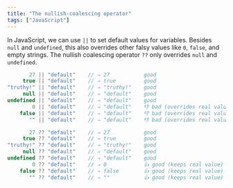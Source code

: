 ```yaml
---
title: "The nullish-coalescing operator"
tags: ["JavaScript"]
---
```

In JavaScript, we can use `||` to set default values for variables. Besides `null` and `undefined`, this also overrides other falsy values like `0`, `false`, and empty strings. The nullish coalescing operator `??` only overrides `null` and `undefined`.

```js
       27 || "default"    // ⇒ 27           good
     true || "default"    // ⇒ true         good
"truthy!" || "default"    // ⇒ "truthy!"    good
     null || "default"    // ⇒ "default"    good
undefined || "default"    // ⇒ "default"    good
        0 || "default"    // ⇒ "default"    👎 bad (overrides real value)
    false || "default"    // ⇒ "default"    👎 bad (overrides real value)
       "" || "default"    // ⇒ "default"    👎 bad (overrides real value)

       27 ?? "default"    // ⇒ 27           good
     true ?? "default"    // ⇒ true         good
"truthy!" ?? "default"    // ⇒ "truthy!"    good
     null ?? "default"    // ⇒ "default"    good
undefined ?? "default"    // ⇒ "default"    good
        0 ?? "default"    // ⇒ 0            👍 good (keeps real value)
    false ?? "default"    // ⇒ false        👍 good (keeps real value)
       "" ?? "default"    // ⇒ ""           👍 good (keeps real value)
```
